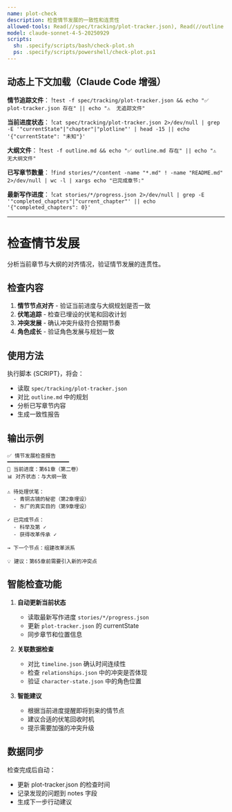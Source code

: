 ```yaml
---
name: plot-check
description: 检查情节发展的一致性和连贯性
allowed-tools: Read(//spec/tracking/plot-tracker.json), Read(//outline.md), Read(//stories/**/content/**), Bash(find:*), Bash(wc:*), Bash(*)
model: claude-sonnet-4-5-20250929
scripts:
  sh: .specify/scripts/bash/check-plot.sh
  ps: .specify/scripts/powershell/check-plot.ps1
---
```


## 动态上下文加载（Claude Code 增强）

**情节追踪文件**：
!`test -f spec/tracking/plot-tracker.json && echo "✅ plot-tracker.json 存在" || echo "⚠️  无追踪文件"`

**当前进度状态**：
!`cat spec/tracking/plot-tracker.json 2>/dev/null | grep -E '"currentState"|"chapter"|"plotline"' | head -15 || echo '{"currentState": "未知"}'`

**大纲文件**：
!`test -f outline.md && echo "✅ outline.md 存在" || echo "⚠️  无大纲文件"`

**已写章节数量**：
!`find stories/*/content -name "*.md" ! -name "README.md" 2>/dev/null | wc -l | xargs echo "已完成章节:"`

**最新写作进度**：
!`cat stories/*/progress.json 2>/dev/null | grep -E '"completed_chapters"|"current_chapter"' || echo '{"completed_chapters": 0}'`

---

# 检查情节发展

分析当前章节与大纲的对齐情况，验证情节发展的连贯性。

## 检查内容

1. **情节节点对齐** - 验证当前进度与大纲规划是否一致
2. **伏笔追踪** - 检查已埋设的伏笔和回收计划
3. **冲突发展** - 确认冲突升级符合预期节奏
4. **角色成长** - 验证角色发展与规划一致

## 使用方法

执行脚本 {SCRIPT}，将会：
- 读取 `spec/tracking/plot-tracker.json`
- 对比 `outline.md` 中的规划
- 分析已写章节内容
- 生成一致性报告

## 输出示例

```
✅ 情节发展检查报告
━━━━━━━━━━━━━━━━━━━━
📍 当前进度：第61章（第二卷）
📊 对齐状态：与大纲一致

⚠️ 待处理伏笔：
  - 青铜古镜的秘密（第2章埋设）
  - 东厂的真实目的（第9章埋设）

✓ 已完成节点：
  - 科举及第 ✓
  - 获得改革传承 ✓

→ 下一个节点：组建改革派系

💡 建议：第65章前需要引入新的冲突点
```

## 智能检查功能

1. **自动更新当前状态**
   - 读取最新写作进度 `stories/*/progress.json`
   - 更新 `plot-tracker.json` 的 currentState
   - 同步章节和位置信息

2. **关联数据检查**
   - 对比 `timeline.json` 确认时间连续性
   - 检查 `relationships.json` 中的冲突是否体现
   - 验证 `character-state.json` 中的角色位置

3. **智能建议**
   - 根据当前进度提醒即将到来的情节点
   - 建议合适的伏笔回收时机
   - 提示需要加强的冲突升级

## 数据同步

检查完成后自动：
- 更新 plot-tracker.json 的检查时间
- 记录发现的问题到 notes 字段
- 生成下一步行动建议
